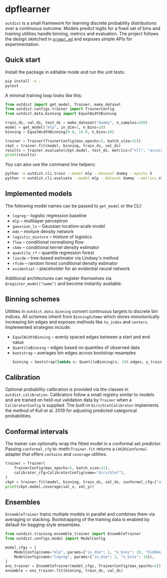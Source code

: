 # dpflearner

`outdist` is a small framework for learning discrete probability
 distributions over a continuous outcome. Models predict logits for a
 fixed set of bins and training utilities handle binning, metrics and
 evaluation. The project follows the design sketched in
 [`prompt.md`](prompt.md) and exposes simple APIs for experimentation.

## Quick start

Install the package in editable mode and run the unit tests:

```bash
pip install -e .
pytest
```

A minimal training loop looks like this:

```python
from outdist import get_model, Trainer, make_dataset
from outdist.configs.trainer import TrainerConfig
from outdist.data.binning import EqualWidthBinning

train_ds, val_ds, test_ds = make_dataset("dummy", n_samples=200)
model = get_model("mlp", in_dim=1, n_bins=10)
binning = EqualWidthBinning(0.0, 10.0, n_bins=10)

trainer = Trainer(TrainerConfig(max_epochs=5, batch_size=32))
ckpt = trainer.fit(model, binning, train_ds, val_ds)
results = trainer.evaluate(ckpt.model, test_ds, metrics=["nll", "accuracy"])
print(results)
```

You can also use the command line helpers:

```bash
python -m outdist.cli.train --model mlp --dataset dummy --epochs 5
python -m outdist.cli.evaluate --model mlp --dataset dummy --metrics nll accuracy
```

## Implemented models

The following model names can be passed to `get_model` or the CLI:

- `logreg` – logistic regression baseline
- `mlp` – multilayer perceptron
- `gaussian_ls` – Gaussian location–scale model
- `mdn` – mixture density network
- `logistic_mixture` – mixture of logistics
- `flow` – conditional normalising flow
- `ckde` – conditional kernel density estimator
- `quantile_rf` – quantile regression forest
- `lincde` – tree-based estimator via Lindsey's method
- `rfcde` – random forest conditional density estimator
- `evidential` – placeholder for an evidential neural network

Additional architectures can register themselves via
`@register_model("name")` and become instantly available.

## Binning schemes

Utilities in `outdist.data.binning` convert continuous targets to discrete bin
indices. All schemes inherit from `BinningScheme` which stores monotonically
increasing bin edges and exposes methods like `to_index` and `centers`.
Implemented strategies include:

- `EqualWidthBinning` – evenly spaced edges between a start and end value
- `QuantileBinning` – edges based on quantiles of observed data
- `bootstrap` – averages bin edges across bootstrap resamples
  ```python
  binning = bootstrap(lambda s: QuantileBinning(s, 10).edges, y_train, n_bootstrap=20)
  ```

## Calibration

Optional probability calibration is provided via the classes in
`outdist.calibration`. Calibrators follow a small registry similar to models and
are trained on held-out validation data by `Trainer` when a
`CalibratorConfig` is supplied. The built-in
`DirichletCalibrator` implements the method of Kull et&nbsp;al.&nbsp;2019 for
adjusting predicted categorical probabilities.

## Conformal intervals

The trainer can optionally wrap the fitted model in a conformal set predictor.
Passing ``conformal_cfg`` to :meth:`Trainer.fit` returns a ``CHCDSConformal``
adapter that offers ``contains`` and ``coverage`` utilities.

```python
trainer = Trainer(
    TrainerConfig(max_epochs=5, batch_size=32),
    calibrator_cfg=CalibratorConfig(name="dirichlet"),
)
ckpt = trainer.fit(model, binning, train_ds, val_ds, conformal_cfg={"alpha": 0.1})
print(ckpt.model.coverage(val_x, val_y))
```

## Ensembles

`EnsembleTrainer` trains multiple models in parallel and combines them via
averaging or stacking. Bootstrapping of the training data is enabled by default
for bagging-style ensembles.

```python
from outdist.training.ensemble_trainer import EnsembleTrainer
from outdist.configs.model import ModelConfig

model_cfgs = [
    ModelConfig(name="mlp", params={"in_dim": 1, "n_bins": 10, "hidden_dims": [4]}),
    ModelConfig(name="logreg", params={"in_dim": 1, "n_bins": 10}),
]
ens_trainer = EnsembleTrainer(model_cfgs, TrainerConfig(max_epochs=5))
ensemble = ens_trainer.fit(binning, train_ds, val_ds)
```
